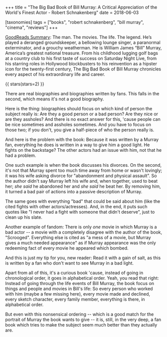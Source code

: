 +++
title = "The Big Bad Book of Bill Murray: A Critical Appreciation of the World's Finest Actor - Robert Schnakenberg"
date = 2018-06-03

[taxonomies]
tags = ["books", "robert schnakenberg", "bill murray", "cinema", "reviews"]
+++

[GoodReads Summary](https://www.goodreads.com/book/show/23995466-the-big-bad-book-of-bill-murray):
The man. The movies. The life. The legend. He’s played a deranged
groundskeeper, a bellowing lounge singer, a paranormal exterminator, and a
grouchy weatherman. He is William James “Bill” Murray, America’s greatest
national treasure. From his childhood lugging golf bags at a country club to
his first taste of success on Saturday Night Live, from his starring roles in
Hollywood blockbusters to his reinvention as a hipster icon for the
twenty-first century, The Big Bad Book of Bill Murray chronicles every aspect
of his extraordinary life and career.

<!-- more -->

{{ stars(stars=2) }}

There are real biographies and biographies written by fans. This falls in the
second, which means it's not a good biography.

Here is the thing: biographies should focus on which kind of person the
subject really is: Are they a good person or a bad person? Are they nice or
are they assholes? And there is no exact answer for this, 'cause people can be
nice sometimes and assholes sometimes. And you have to focus on those two; if
you don't, you give a half-piece of who the person really is.

And here is the problem with the book: Because it was written by a Murray fan,
everything he does is written in a way to give him a good light. He fights on
the backstage? The other actors had an issue with him, not that he had a
problem.

One such example is when the book discusses his divorces. On the second, it's
not that Murray spent too much time away from home or wasn't lovingly; it was
his wife asking divorce for "abandonment and physical assault". So the author
didn't say Murray left his wife and, when together, used to beat her; *she
said* he abandoned her and *she said* he beat her. By removing him, it turned
a bad pair of actions into a passive description of Murray.

The same goes with everything "bad" that could be said about him (like the
cited fights with other actors/actresses). And, in the end, it puts such
quotes like "I never had a fight with someone that didn't deserve", just to
clean up his slate.

Another example of fandom: There is only *one* movie in which Murray is a bad
actor -- a movie with a completely disagree with the author of the book,
"Scrooged". Everything else is cited as "a mess of a movie, but Murray gives a
much needed appearance" as if Murray appearance was the only redeeming fact of
every movie he appeared which bombed.

And this is just my tip for you, new reader: Read it with a gain of salt, as
this is written by a fan who don't want to see Murray in a bad light.

Apart from all of this, it's a curious book 'cause, instead of going in
chronological order, it goes in alphabetical order. Yeah, you read that right:
Instead of going through the life events of Bill Murray, the book focus on
things and people and movies in Bill's life: So every person who worked with
him (maybe a few missing here), every movie made and declined, every sketch
character, every family member, everything is there, in alphabetical order. 

But even with this nonsensical ordering -- which is a good match for the portrait of Murray the book wants to give -- it is, still, in the very deep, a fan book which tries to make the subject seem much better than they actually are.
